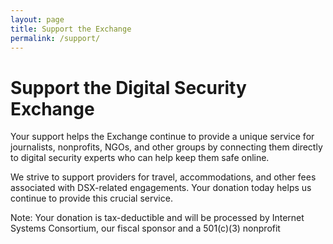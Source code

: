 ```yaml
---
layout: page
title: Support the Exchange
permalink: /support/
---
```

# Support the Digital Security Exchange

Your support helps the Exchange continue to provide a unique service for journalists, nonprofits, NGOs, and other groups by connecting them directly to digital security experts who can help keep them safe online. 

We strive to support providers for travel, accommodations, and other fees associated with DSX-related engagements. Your donation today helps us continue to provide this crucial service. 

Note: Your donation is tax-deductible and will be processed by Internet Systems Consortium, our fiscal sponsor and a 501(c)(3) nonprofit